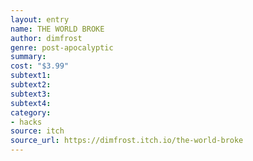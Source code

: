 ```yaml
---
layout: entry 
name: THE WORLD BROKE
author: dimfrost
genre: post-apocalyptic
summary: 
cost: "$3.99"
subtext1: 
subtext2: 
subtext3: 
subtext4: 
category:
- hacks
source: itch
source_url: https://dimfrost.itch.io/the-world-broke
---
```

